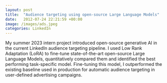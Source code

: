 ```yaml
---
layout: post
title:  "Audience targeting using open-source Large Language Models"
date:   2012-07-24 22:21:59 +00:00
image: /images/ads.jpeg
categories: LinkedIn
---
```

 My summer 2023 intern project introduced open-source generative AI in the current LinkedIn audience targeting pipeline. I used Low Rank Adaptation (LoRA) to fine-tune state-of-the-art open-source Large Language Models, quantitatively compared them and identified the best performing task-specific model. Fine-tuning this model, I outperformed the existing baseline used in production for automatic audience targeting in user-defined advertising campaigns.